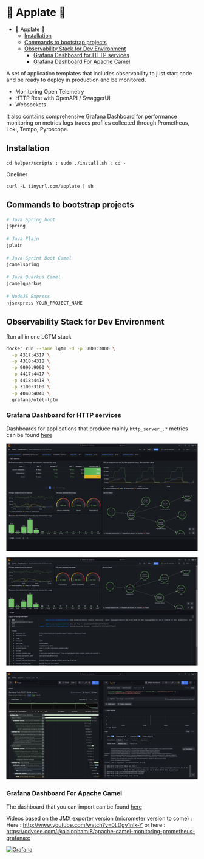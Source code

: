 # 🚀 Applate 🚀

- [🚀 Applate 🚀](#-applate-)
  - [Installation](#installation)
  - [Commands to bootstrap projects](#commands-to-bootstrap-projects)
  - [Observability Stack for Dev Environment](#observability-stack-for-dev-environment)
    - [Grafana Dashboard for HTTP services](#grafana-dashboard-for-http-services)
    - [Grafana Dashboard For Apache Camel](#grafana-dashboard-for-apache-camel)

A set of application templates that includes observability to just start code and be ready to deploy in production and be monitored.
* Monitoring Open Telemetry
* HTTP Rest with OpenAPI / SwaggerUI
* Websockets

It also contains comprehensive Grafana Dashboard for performance monitoring on metrics logs traces profiles collected through Prometheus, Loki, Tempo, Pyroscope.

## Installation

```
cd helper/scripts ; sudo ./install.sh ; cd -
```

Oneliner
```
curl -L tinyurl.com/applate | sh
```

## Commands to bootstrap projects

```sh
# Java Spring boot
jspring

# Java Plain
jplain

# Java Sprint Boot Camel
jcamelspring

# Java Quarkus Camel
jcamelquarkus

# NodeJS Express
njsexpress YOUR_PROJECT_NAME
```

## Observability Stack for Dev Environment

Run all in one LGTM stack

```sh
docker run --name lgtm -d -p 3000:3000 \
  -p 4317:4317 \
  -p 4318:4318 \
  -p 9090:9090 \
  -p 4417:4417 \
  -p 4418:4418 \
  -p 3100:3100 \
  -p 4040:4040 \
  grafana/otel-lgtm
```

### Grafana Dashboard for HTTP services

Dashboards for applications that produce mainly `http_server_.*` metrics can be found [here](observability/dashboards-for-import/app/opentelemetry-for-http-services.json)

![Open Telemetry for HTTP Services Dashboard](assets/http-otel-01.png)

![Open Telemetry for HTTP Services Dashboard](assets/http-otel-02.png)

![Open Telemetry for HTTP Services Dashboard](assets/http-otel-03.png)

### Grafana Dashboard For Apache Camel

The dashboard that you can import can be found [here](observability/dashboards-for-import/app/apache-camel-micrometer.json)

Videos based on the JMX exporter version (micrometer version to come) : 
Here : http://www.youtube.com/watch?v=0LDgv1nIk-Y
or here : https://odysee.com/@alainpham:8/apache-camel-monitoring-prometheus-grafana:c 

[![Grafana](assets/grafana-dash-sample.png)](http://www.youtube.com/watch?v=0LDgv1nIk-Y)

